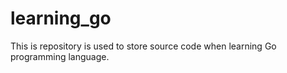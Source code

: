 # learning_go
This is repository is used to store source code when learning Go programming language.

